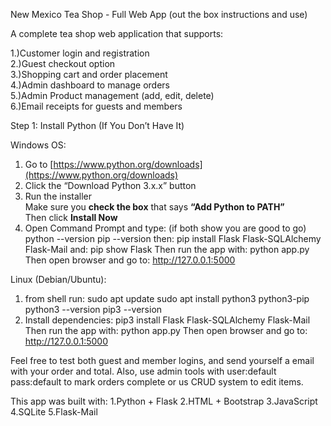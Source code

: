 New Mexico Tea Shop - Full Web App (out the box instructions and use)

A complete tea shop web application that supports:

1.)Customer login and registration  
2.)Guest checkout option  
3.)Shopping cart and order placement  
4.)Admin dashboard to manage orders  
5.)Admin Product management (add, edit, delete)  
6.)Email receipts for guests and members



Step 1: Install Python (If You Don’t Have It)

Windows OS:
1. Go to [https://www.python.org/downloads](https://www.python.org/downloads)
2. Click the “Download Python 3.x.x” button
3. Run the installer  
   Make sure you **check the box** that says **“Add Python to PATH”**  
   Then click **Install Now**
4. Open Command Prompt and type: (if both show you are good to go)
python --version
pip --version
then:
pip install Flask Flask-SQLAlchemy Flask-Mail
and:
pip show Flask
Then run the app with: python app.py
Then open browser and go to: http://127.0.0.1:5000

Linux (Debian/Ubuntu):
1. from shell run:
sudo apt update
sudo apt install python3 python3-pip
python3 --version
pip3 --version
2. Install dependencies:
pip3 install Flask Flask-SQLAlchemy Flask-Mail
Then run the app with: python app.py
Then open browser and go to: http://127.0.0.1:5000

Feel free to test both guest and member logins, and send yourself a email with your order and total.
Also, use admin tools with user:default pass:default to mark orders complete or us CRUD system to edit items.

This app was built with:
1.Python + Flask
2.HTML + Bootstrap
3.JavaScript
4.SQLite
5.Flask-Mail



